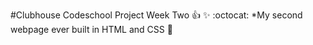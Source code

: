 #Clubhouse Codeschool Project Week Two
:+1: :sparkles: :octocat: *My second webpage ever built in HTML and CSS :tada:
